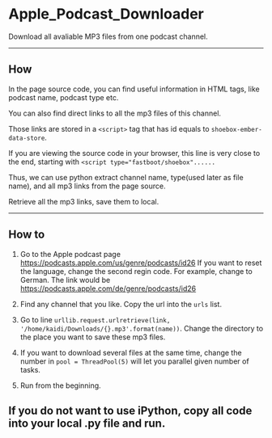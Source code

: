 # Apple_Podcast_Downloader
Download all avaliable MP3 files from one podcast channel.

----
## How
In the page source code, you can find useful information in HTML tags, like podcast name, podcast type etc.

You can also find direct links to all the mp3 files of this channel.

Those links are stored in a `<script>` tag that has id equals to `shoebox-ember-data-store`.

If you are viewing the source code in your browser, this line is very close to the end, starting with `<script type="fastboot/shoebox"...... `

Thus, we can use python extract channel name, type(used later as file name), and all mp3 links from the page source.

Retrieve all the mp3 links, save them to local.


---
## How to
1. Go to the Apple podcast page https://podcasts.apple.com/us/genre/podcasts/id26
   If you want to reset the language, change the second regin code.
   For example, change to German. The link would be https://podcasts.apple.com/de/genre/podcasts/id26

2. Find any channel that you like. Copy the url into the `urls` list.
3. Go to line `urllib.request.urlretrieve(link, '/home/kaidi/Downloads/{}.mp3'.format(name))`.
   Change the directory to the place you want to save these mp3 files.
4. If you want to download several files at the same time, change the number in `pool = ThreadPool(5)` will let you parallel given number of tasks. 
5. Run from the beginning.


## If you do not want to use iPython, copy all code into your local .py file and run.
